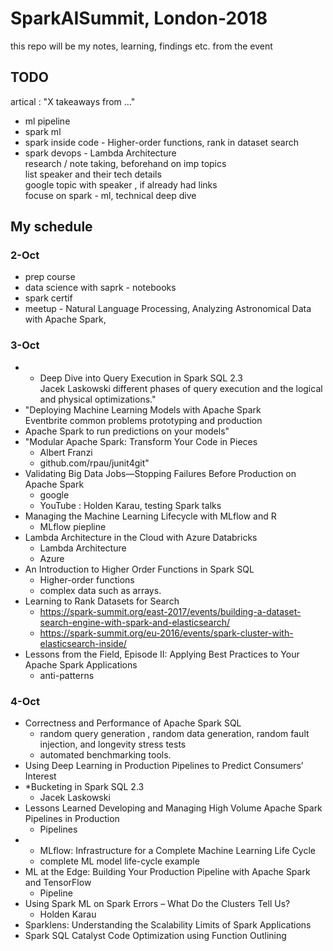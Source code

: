 # SparkAISummit, London-2018
this repo will be my notes, learning, findings etc. from the event

## TODO
artical : "X takeaways from …"   
  - ml pipeline  
  - spark ml  
  - spark inside code - Higher-order functions, rank in dataset search   
  - spark devops - Lambda Architecture  
research / note taking, beforehand on imp topics  
list speaker and their tech details  
google topic with speaker , if already had links  
focuse on spark - ml, technical deep dive  


## My schedule

### 2-Oct
- prep course  
- data science with saprk - notebooks   
- spark certif  
- meetup - Natural Language Processing, Analyzing Astronomical Data with Apache Spark,  


### 3-Oct
- * Deep Dive into Query Execution in Spark SQL 2.3  
  Jacek Laskowski
different phases of query execution and the logical and physical optimizations."
- "Deploying Machine Learning Models with Apache Spark  
Eventbrite
common problems
 prototyping and production
- Apache Spark to run predictions on your models"  
- "Modular Apache Spark: Transform Your Code in Pieces  
  - Albert Franzi
  - github.com/rpau/junit4git"
- Validating Big Data Jobs—Stopping Failures Before Production on Apache Spark  
  - google 
  - YouTube  : Holden Karau, testing Spark talks
- Managing the Machine Learning Lifecycle with MLflow and R
  - MLflow piepline
- Lambda Architecture in the Cloud with Azure Databricks
  - Lambda Architecture
  - Azure 
- An Introduction to Higher Order Functions in Spark SQL  
  - Higher-order functions
  - complex data such as arrays.
- Learning to Rank Datasets for Search
  - https://spark-summit.org/east-2017/events/building-a-dataset-search-engine-with-spark-and-elasticsearch/
  - https://spark-summit.org/eu-2016/events/spark-cluster-with-elasticsearch-inside/
- Lessons from the Field, Episode II: Applying Best Practices to Your Apache Spark Applications  
  - anti-patterns

### 4-Oct
- Correctness and Performance of Apache Spark SQL   
  - random query generation  , random data generation, random fault injection, and longevity stress tests  
  - automated benchmarking tools.
- Using Deep Learning in Production Pipelines to Predict Consumers’ Interest
- *Bucketing in Spark SQL 2.3  
  - Jacek Laskowski   
- Lessons Learned Developing and Managing High Volume Apache Spark Pipelines in Production  
  - Pipelines
- * MLflow: Infrastructure for a Complete Machine Learning Life Cycle  
  - complete ML model life-cycle example
- ML at the Edge: Building Your Production Pipeline with Apache Spark and TensorFlow  
  - Pipeline
- Using Spark ML on Spark Errors – What Do the Clusters Tell Us?  
  - Holden Karau  
- Sparklens: Understanding the Scalability Limits of Spark Applications    
- Spark SQL Catalyst Code Optimization using Function Outlining    

